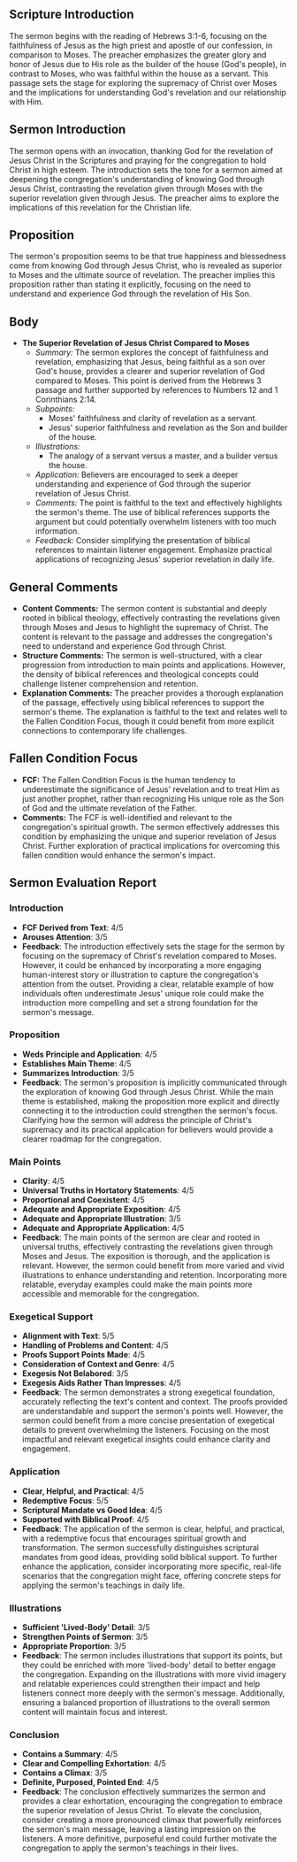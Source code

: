 ## Scripture Introduction
The sermon begins with the reading of Hebrews 3:1-6, focusing on the faithfulness of Jesus as the high priest and apostle of our confession, in comparison to Moses. The preacher emphasizes the greater glory and honor of Jesus due to His role as the builder of the house (God's people), in contrast to Moses, who was faithful within the house as a servant. This passage sets the stage for exploring the supremacy of Christ over Moses and the implications for understanding God's revelation and our relationship with Him.

## Sermon Introduction
The sermon opens with an invocation, thanking God for the revelation of Jesus Christ in the Scriptures and praying for the congregation to hold Christ in high esteem. The introduction sets the tone for a sermon aimed at deepening the congregation's understanding of knowing God through Jesus Christ, contrasting the revelation given through Moses with the superior revelation given through Jesus. The preacher aims to explore the implications of this revelation for the Christian life.

## Proposition
The sermon's proposition seems to be that true happiness and blessedness come from knowing God through Jesus Christ, who is revealed as superior to Moses and the ultimate source of revelation. The preacher implies this proposition rather than stating it explicitly, focusing on the need to understand and experience God through the revelation of His Son.

## Body

- **The Superior Revelation of Jesus Christ Compared to Moses**
  - *Summary:* The sermon explores the concept of faithfulness and revelation, emphasizing that Jesus, being faithful as a son over God's house, provides a clearer and superior revelation of God compared to Moses. This point is derived from the Hebrews 3 passage and further supported by references to Numbers 12 and 1 Corinthians 2:14.
  - *Subpoints:*
    - Moses' faithfulness and clarity of revelation as a servant.
    - Jesus' superior faithfulness and revelation as the Son and builder of the house.
  - *Illustrations:*
    - The analogy of a servant versus a master, and a builder versus the house.
  - *Application:* Believers are encouraged to seek a deeper understanding and experience of God through the superior revelation of Jesus Christ.
  - *Comments:* The point is faithful to the text and effectively highlights the sermon's theme. The use of biblical references supports the argument but could potentially overwhelm listeners with too much information.
  - *Feedback:* Consider simplifying the presentation of biblical references to maintain listener engagement. Emphasize practical applications of recognizing Jesus' superior revelation in daily life.

## General Comments
- **Content Comments:** The sermon content is substantial and deeply rooted in biblical theology, effectively contrasting the revelations given through Moses and Jesus to highlight the supremacy of Christ. The content is relevant to the passage and addresses the congregation's need to understand and experience God through Christ.
- **Structure Comments:** The sermon is well-structured, with a clear progression from introduction to main points and applications. However, the density of biblical references and theological concepts could challenge listener comprehension and retention.
- **Explanation Comments:** The preacher provides a thorough explanation of the passage, effectively using biblical references to support the sermon's theme. The explanation is faithful to the text and relates well to the Fallen Condition Focus, though it could benefit from more explicit connections to contemporary life challenges.

## Fallen Condition Focus
- **FCF:** The Fallen Condition Focus is the human tendency to underestimate the significance of Jesus' revelation and to treat Him as just another prophet, rather than recognizing His unique role as the Son of God and the ultimate revelation of the Father.
- **Comments:** The FCF is well-identified and relevant to the congregation's spiritual growth. The sermon effectively addresses this condition by emphasizing the unique and superior revelation of Jesus Christ. Further exploration of practical implications for overcoming this fallen condition would enhance the sermon's impact.

## Sermon Evaluation Report

### Introduction
- **FCF Derived from Text**: 4/5
- **Arouses Attention**: 3/5
- **Feedback**: The introduction effectively sets the stage for the sermon by focusing on the supremacy of Christ's revelation compared to Moses. However, it could be enhanced by incorporating a more engaging human-interest story or illustration to capture the congregation's attention from the outset. Providing a clear, relatable example of how individuals often underestimate Jesus' unique role could make the introduction more compelling and set a strong foundation for the sermon's message.

### Proposition
- **Weds Principle and Application**: 4/5
- **Establishes Main Theme**: 4/5
- **Summarizes Introduction**: 3/5
- **Feedback**: The sermon's proposition is implicitly communicated through the exploration of knowing God through Jesus Christ. While the main theme is established, making the proposition more explicit and directly connecting it to the introduction could strengthen the sermon's focus. Clarifying how the sermon will address the principle of Christ's supremacy and its practical application for believers would provide a clearer roadmap for the congregation.

### Main Points
- **Clarity**: 4/5
- **Universal Truths in Hortatory Statements**: 4/5
- **Proportional and Coexistent**: 4/5
- **Adequate and Appropriate Exposition**: 4/5
- **Adequate and Appropriate Illustration**: 3/5
- **Adequate and Appropriate Application**: 4/5
- **Feedback**: The main points of the sermon are clear and rooted in universal truths, effectively contrasting the revelations given through Moses and Jesus. The exposition is thorough, and the application is relevant. However, the sermon could benefit from more varied and vivid illustrations to enhance understanding and retention. Incorporating more relatable, everyday examples could make the main points more accessible and memorable for the congregation.

### Exegetical Support
- **Alignment with Text**: 5/5
- **Handling of Problems and Content**: 4/5
- **Proofs Support Points Made**: 4/5
- **Consideration of Context and Genre**: 4/5
- **Exegesis Not Belabored**: 3/5
- **Exegesis Aids Rather Than Impresses**: 4/5
- **Feedback**: The sermon demonstrates a strong exegetical foundation, accurately reflecting the text's content and context. The proofs provided are understandable and support the sermon's points well. However, the sermon could benefit from a more concise presentation of exegetical details to prevent overwhelming the listeners. Focusing on the most impactful and relevant exegetical insights could enhance clarity and engagement.

### Application
- **Clear, Helpful, and Practical**: 4/5
- **Redemptive Focus**: 5/5
- **Scriptural Mandate vs Good Idea**: 4/5
- **Supported with Biblical Proof**: 4/5
- **Feedback**: The application of the sermon is clear, helpful, and practical, with a redemptive focus that encourages spiritual growth and transformation. The sermon successfully distinguishes scriptural mandates from good ideas, providing solid biblical support. To further enhance the application, consider incorporating more specific, real-life scenarios that the congregation might face, offering concrete steps for applying the sermon's teachings in daily life.

### Illustrations
- **Sufficient 'Lived-Body' Detail**: 3/5
- **Strengthen Points of Sermon**: 3/5
- **Appropriate Proportion**: 3/5
- **Feedback**: The sermon includes illustrations that support its points, but they could be enriched with more 'lived-body' detail to better engage the congregation. Expanding on the illustrations with more vivid imagery and relatable experiences could strengthen their impact and help listeners connect more deeply with the sermon's message. Additionally, ensuring a balanced proportion of illustrations to the overall sermon content will maintain focus and interest.

### Conclusion
- **Contains a Summary**: 4/5
- **Clear and Compelling Exhortation**: 4/5
- **Contains a Climax**: 3/5
- **Definite, Purposed, Pointed End**: 4/5
- **Feedback**: The conclusion effectively summarizes the sermon and provides a clear exhortation, encouraging the congregation to embrace the superior revelation of Jesus Christ. To elevate the conclusion, consider creating a more pronounced climax that powerfully reinforces the sermon's main message, leaving a lasting impression on the listeners. A more definitive, purposeful end could further motivate the congregation to apply the sermon's teachings in their lives.
